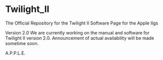 # Twilight_II
The Official Repository for the Twilight II Software Page for the Apple IIgs

Version 2.0
We are currently working on the manual and software for Twilight II version 2.0.  Announcement of actual availability will be made sometime soon.

A.P.P.L.E.
